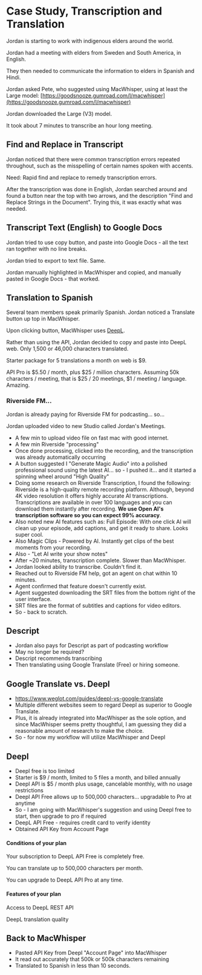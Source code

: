 # Case Study, Transcription and Translation

Jordan is starting to work with indigenous elders around the world. 

Jordan had a meeting with elders from Sweden and South America, in English. 

They then needed to communicate the information to elders in Spanish and Hindi. 

Jordan asked Pete, who suggested using MacWhisper, using at least the Large model:  [https://goodsnooze.gumroad.com/l/macwhisper](https://goodsnooze.gumroad.com/l/macwhisper)

Jordan downloaded the Large (V3) model. 

It took about 7 minutes to transcribe an hour long meeting. 

## Find and Replace in Transcript

Jordan noticed that there were common transcription errors repeated throughout, such as the misspelling of certain names spoken with accents. 

Need: Rapid find and replace to remedy transcription errors. 

After the transcription was done in English, Jordan searched around and found a button near the top with two arrows, and the description "Find and Replace Strings in the Document". Trying this, it was exactly what was needed. 

## Transcript Text (English) to Google Docs

Jordan tried to use copy button, and paste into Google Docs - all the text ran together with no line breaks. 

Jordan tried to export to text file. Same. 

Jordan manually highlighted in MacWhisper and copied, and manually pasted in Google Docs - that worked. 

## Translation to Spanish

Several team members speak primarily Spanish. Jordan noticed a Translate button up top in MacWhisper. 

Upon clicking button, MacWhisper uses [DeepL](https://www.deepl.com/translator). 

Rather than using the API, Jordan decided to copy and paste into DeepL web. Only 1,500 or 46,000 characters translated. 

Starter package for 5 translations a month on web is $9. 

API Pro is $5.50 / month, plus $25 / million characters. Assuming 50k characters / meeting, that is $25 / 20 meetings, $1 / meeting / language. Amazing. 

### Riverside FM... 

Jordan is already paying for Riverside FM for podcasting... so... 

Jordan uploaded video to new Studio called Jordan's Meetings. 
- A few min to upload video file on fast mac with good internet.  
- A few min Riverside "processing"
- Once done processing, clicked into the recording, and the transcription was already automatically occurring 
- A button suggested I "Generate Magic Audio" into a polished professional sound using the latest AI... so - I pushed it... and it started a spinning wheel around "High Quality"
- Doing some research on Riverside Transcription, I found the following: Riverside is a high-quality remote recording platform. Although, beyond 4K video resolution it offers highly accurate AI transcriptions. Transcriptions are available in over 100 languages and you can download them instantly after recording. **We use Open AI's transcription software so you can expect 99% accuracy**.
- Also noted new AI features such as: Full Episode: With one click AI will clean up your episode, add captions, and get it ready to share. Looks super cool. 
- Also Magic Clips - Powered by AI. Instantly get clips of the best moments from your recording.
- Also - "Let AI write your show notes"
- After ~20 minutes, transcription complete. Slower than MacWhisper. 
- Jordan looked ability to transcribe. Couldn't find it. 
- Reached out to Riverside FM help, got an agent on chat within 10 minutes. 
- Agent confirmed that feature doesn't currently exist. 
- Agent suggested downloading the SRT files from the bottom right of the user interface. 
- SRT files are the format of subtitles and captions for video editors.
- So - back to scratch. 

## Descript

- Jordan also pays for Descript as part of podcasting workflow 
- May no longer be required? 
- Descript recommends transcribing 
- Then translating using Google Translate (Free) or hiring someone. 

## Google Translate vs. Deepl

- https://www.weglot.com/guides/deepl-vs-google-translate 
- Multiple different websites seem to regard Deepl as superior to Google Translate. 
- Plus, it is already integrated into MacWhisper as the sole option, and since MacWhisper seems pretty thoughtful, I am guessing they did a reasonable amount of research to make the choice. 
- So - for now my workflow will utilize MacWhisper and Deepl 

## Deepl

- Deepl free is too limited 
- Starter is $9 / month, limited to 5 files a month, and billed annually 
- Deepl API is $5 / month plus usage, cancelable monthly, with no usage restrictions 
- Deepl API Free allows up to 500,000 characters... upgradable to Pro at anytime
- So - I am going with MacWhisper's suggestion and using Deepl free to start, then upgrade to pro if required 
- DeepL API Free - requires credit card to verify identity
- Obtained API Key from Account Page
#### Conditions of your plan

Your subscription to DeepL API Free is completely free.

You can translate up to 500,000 characters per month.

You can upgrade to DeepL API Pro at any time.

#### Features of your plan

Access to DeepL REST API

DeepL translation quality

## Back to MacWhisper

- Pasted API Key from Deepl "Account Page" into MacWhisper
- It read out accurately that 500k or 500k characters remaining  
- Translated to Spanish in less than 10 seconds. 













